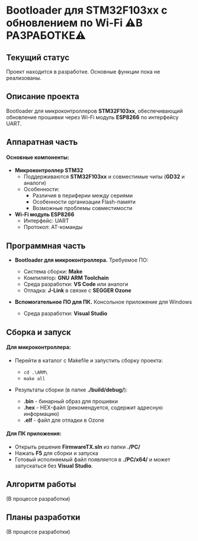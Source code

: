 # Bootloader для STM32F103xx с обновлением по Wi-Fi  ⚠️В РАЗРАБОТКЕ⚠️ 
## Текущий статус
Проект находится в разработке. Основные функции пока не реализованы. 

## Описание проекта
Bootloader для микроконтроллеров **STM32F103xx**, обеспечивающий обновление прошивки через Wi-Fi модуль **ESP8266** по интерфейсу UART.

## Аппаратная часть
#### Основные компоненты:
* **Микроконтроллер STM32**
    * Поддерживаются **STM32F103xx** и совместимые чипы (**GD32** и аналоги)
    * Особенности:
        * Различия в периферии между сериями
        * Особенности организации Flash-памяти
        * Возможные проблемы совместимости
* **Wi-Fi модуль ESP8266**
    * Интерфейс: UART
    * Протокол: AT-команды

## Программная часть
* **Bootloader для микроконтроллера.** Требуемое ПО:
    * Система сборки: **Make**
    * Компилятор: **GNU ARM Toolchain**
    * Среда разработки: **VS Code** или аналоги
    * Отладка: **J-Link** в связке с **SEGGER Ozone**

* **Вспомогательное ПО для ПК.** Консольное приложение для Windows
    * Среда разработки: **Visual Studio**

## Сборка и запуск
#### Для микроконтроллера:
* Перейти в каталог с Makefile и запустить сборку проекта:
    * `cd .\ARM\`
    * `make all`

* Результаты сборки (в папке **./build/debug/**):
    * **.bin** - бинарный образ для прошивки
    * **.hex** - HEX-файл (рекомендуется, содержит адресную информацию)
    * **.elf** - файл для отладки в Ozone

#### Для ПК приложения:
* Открыть решение **FirmwareTX.sln** из папки **./PC/**
* Нажать **F5** для сборки и запуска
* Готовый исполняемый файл появляется в **./PC/x64/** и может запускаться без **Visual Studio**.

## Алгоритм работы
(В процессе разработки)

## Планы разработки
(В процессе разработки)